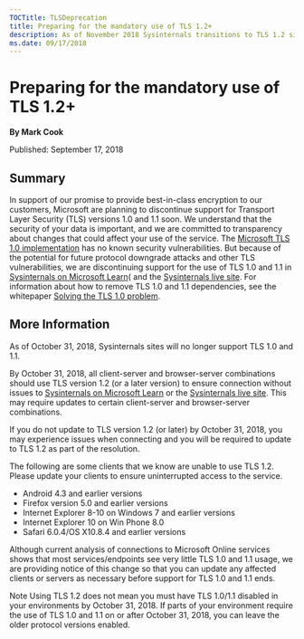 ```yaml
--- 
TOCTitle: TLSDeprecation
title: Preparing for the mandatory use of TLS 1.2+
description: As of November 2018 Sysinternals transitions to TLS 1.2 site certificates.
ms.date: 09/17/2018
---
```


# Preparing for the mandatory use of TLS 1.2+

**By Mark Cook**

Published: September 17, 2018

## Summary

In support of our promise to provide best-in-class encryption to our customers, Microsoft are planning to discontinue support for Transport Layer Security (TLS) versions 1.0 and 1.1 soon.
We understand that the security of your data is important, and we are committed to transparency about changes that could affect your use of the service.
The [Microsoft TLS 1.0 implementation](https://support.microsoft.com/help/3117336/schannel-implementation-of-tls-1-0-in-windows-security-status-update-n) has no known security vulnerabilities. But because of the potential for future protocol downgrade attacks and other TLS vulnerabilities, we are discontinuing support for the use of TLS 1.0 and 1.1 in [Sysinternals on Microsoft Learn](/sysinternals)( and the [Sysinternals live site](https://live.sysinternals.com).
For information about how to remove TLS 1.0 and 1.1 dependencies, see the whitepaper [Solving the TLS 1.0 problem](https://www.microsoft.com/download/details.aspx?id=55266).

## More Information

As of October 31, 2018, Sysinternals sites will no longer support TLS 1.0 and 1.1.

By October 31, 2018, all client-server and browser-server combinations should use TLS version 1.2 (or a later version) to ensure connection without issues to [Sysinternals on Microsoft Learn](/sysinternals) or the [Sysinternals live site](https://live.sysinternals.com). This may require updates to certain client-server and browser-server combinations.

If you do not update to TLS version 1.2 (or later) by October 31, 2018, you may experience issues when connecting and you will be required to update to TLS 1.2 as part of the resolution.

The following are some clients that we know are unable to use TLS 1.2. Please update your clients to ensure uninterrupted access to the service.

* Android 4.3 and earlier versions
* Firefox version 5.0 and earlier versions
* Internet Explorer 8-10 on Windows 7 and earlier versions
* Internet Explorer 10 on Win Phone 8.0
* Safari 6.0.4/OS X10.8.4 and earlier versions

Although current analysis of connections to Microsoft Online services shows that most services/endpoints see very little TLS 1.0 and 1.1 usage, we are providing notice of this change so that you can update any affected clients or servers as necessary before support for TLS 1.0 and 1.1 ends.

Note Using TLS 1.2 does not mean you must have TLS 1.0/1.1 disabled in your environments by October 31, 2018. If parts of your environment require the use of TLS 1.0 and 1.1 on or after October 31, 2018, you can leave the older protocol versions enabled.
